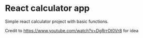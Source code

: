# React calculator app
Simple react calculator project with basic functions.

Credit to https://www.youtube.com/watch?v=DgRrrOt0Vr8 for idea